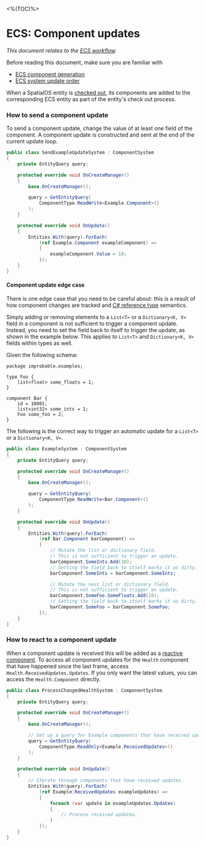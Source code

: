 <%(TOC)%>

#  ECS: Component updates

_This document relates to the [ECS workflow]({{urlRoot}}/reference/workflows/overview)._

Before reading this document, make sure you are familiar with

  * [ECS component generation]({{urlRoot}}/reference/concepts/code-generation)
  * [ECS system update order]({{urlRoot}}/reference/workflows/ecs/system-update-order)

When a SpatialOS entity is [checked out]({{urlRoot}}/reference/glossary#checking-out), its components are added to the corresponding ECS entity as part of the entity's check out process.

### How to send a component update

To send a component update, change the value of at least one field of the component. A component update is constructed and sent at the end of the current update loop.

```csharp
public class SendExampleUpdateSystem : ComponentSystem
{
    private EntityQuery query;

    protected override void OnCreateManager()
    {
        base.OnCreateManager();

        query = GetEntityQuery(
            ComponentType.ReadWrite<Example.Component>()
        );
    }

    protected override void OnUpdate()
    {
        Entities.With(query).ForEach(
            (ref Example.Component exampleComponent) =>
            {
                exampleComponent.Value = 10;
            });
    }
}
```

#### Component update edge case

There is one edge case that you need to be careful about: this is a result of how component changes are tracked and [C# reference type](https://docs.microsoft.com/en-us/dotnet/csharp/language-reference/keywords/reference-types) semantics.

Simply adding or removing elements to a `List<T>` or a `Dictionary<K, V>` field in a component is not sufficient to trigger a component update. Instead, you need to set the field back to itself to trigger the update, as shown in the example below. This applies to `List<T>` and `Dictionary<K, V>` fields within types as well.

Given the following schema:

```schemalang
package improbable.examples;

type Foo {
    list<float> some_floats = 1;
}

component Bar {
    id = 10001;
    list<int32> some_ints = 1;
    Foo some_foo = 2;
}
```

The following is the correct way to trigger an automatic update for a `List<T>` or a `Dictionary<K, V>`.

```csharp
public class ExampleSystem : ComponentSystem
{
    private EntityQuery query;

    protected override void OnCreateManager()
    {
        base.OnCreateManager();

        query = GetEntityQuery(
            ComponentType.ReadWrite<Bar.Component>()
        );
    }

    protected override void OnUpdate()
    {
        Entities.With(query).ForEach(
            (ref Bar.Component barComponent) =>
            {
                // Mutate the list or dictionary field.
                // This is not sufficient to trigger an update.
                barComponent.SomeInts.Add(10);
                // Setting the field back to itself marks it as dirty.
                barComponent.SomeInts = barComponent.SomeInts;

                // Mutate the nest list or dictionary field.
                // This is not sufficient to trigger an update.
                barComponent.SomeFoo.SomeFloats.Add(10);
                // Setting the field back to itself marks it as dirty.
                barComponent.SomeFoo = barComponent.SomeFoo;
            });
    }
}
```

### How to react to a component update

When a component update is received this will be added as a [reactive component]({{urlRoot}}/reference/workflows/ecs/reactive-components).
To access all component updates for the `Health` component that have happened since the last frame, access `Health.ReceivedUpdates.Updates`.
If you only want the latest values, you can access the `Health.Component` directly.

```csharp
public class ProcessChangedHealthSystem : ComponentSystem
{
    private EntityQuery query;

    protected override void OnCreateManager()
    {
        base.OnCreateManager();

        // Set up a query for Example components that have received updates.
        query = GetEntityQuery(
            ComponentType.ReadOnly<Example.ReceivedUpdates>()
        );
    }

    protected override void OnUpdate()
    {
        // Iterate through components that have received updates.
        Entities.With(query).ForEach(
            (ref Example.ReceivedUpdates exampleUpdates) =>
            {
                foreach (var update in exampleUpdates.Updates)
                {
                    // Process received updates.
                }
            });
    }
}
```
